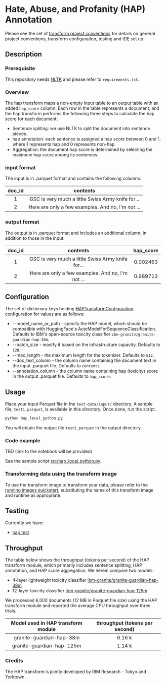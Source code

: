 # Hate, Abuse, and Profanity (HAP) Annotation
Please see the set of [transform project conventions](https://github.com/ian-cho/data-prep-kit/blob/dev/transforms/README.md) for details on general project conventions, transform configuration, testing and IDE set up.

## Description
### Prerequisite 
This repository needs [NLTK](https://www.nltk.org/) and please refer to `requirements.txt`.

### Overview
The hap transform maps a non-empty input table to an output table with an added `hap_score` column. Each row in the table represents a document, and the hap transform performs the following three steps to calculate the hap score for each document:

* Sentence spliting: we use NLTK to split the document into sentence pieces.
* hap annotation: each sentence is assigned a hap score between 0 and 1, where 1 represents hap and 0 represents non-hap.
* Aggregation: the document hap score is determined by selecting the maximum hap score among its sentences.


### input format
The input is in .parquet format and contains the following columns:

| doc_id  | contents | 
|:------:|:------:|
| 1  |    GSC is very much a little Swiss Army knife for...   |
| 2  |    Here are only a few examples. And no, I'm not ...   |


### output format
The output is in .parquet format and includes an additional column, in addition to those in the input:

| doc_id  | contents | hap_score  |
|:------:|:------:|:-------------:|
| 1  |    GSC is very much a little Swiss Army knife for... | 0.002463     |
| 2  |    Here are only a few examples. And no, I'm not ... | 0.989713     |

## Configuration 
The set of dictionary keys holding [HAPTransformConfiguration](src/hap_transform.py) 
configuration for values are as follows:


* --model_name_or_path - specify the HAP model, which should be compatible with HuggingFace's AutoModelForSequenceClassification. Defaults to IBM's open-source toxicity classifier `ibm-granite/granite-guardian-hap-38m`.
* --batch_size - modify it based on the infrastructure capacity. Defaults to `128`.
* --max_length - the maximum length for the tokenizer. Defaults to `512`.
* --doc_text_column - the column name containing the document text in the input .parquet file. Defaults to `contents`.
* --annotation_column - the column name containing hap (toxicity) score in the output .parquet file. Defaults to `hap_score`.
  



## Usage
Place your input Parquet file in the `test-data/input/` directory. A sample file, `test1.parquet`, is available in this directory. Once done, run the script.

```python
python hap_local_python.py
```

You will obtain the output file `test1.parquet` in the output directory.

### Code example
TBD (link to the notebook will be provided)

See the sample script [src/hap_local_python.py](https://github.com/IBM/data-prep-kit/blob/dev/transforms/universal/hap/python/src/hap_local_python.py).

### Transforming data using the transform image
To use the transform image to transform your data, please refer to the 
[running images quickstart](../../../../doc/quick-start/run-transform-image.md),
substituting the name of this transform image and runtime as appropriate.

## Testing

Currently we have:
- [hap test](transforms/universal/hap/python/test/test_hap.py)


## Throughput 
The table below shows the throughput (tokens per second) of the HAP transform module, which primarily includes sentence splitting, HAP annotation, and HAP score aggregation. We herein compare two models:

* 4-layer lightweight toxicity classifier [ibm-granite/granite-guardian-hap-38m](https://huggingface.co/ibm-granite/granite-guardian-hap-38m)
* 12-layer toxicity classifier [ibm-granite/granite-guardian-hap-125m](https://huggingface.co/ibm-granite/granite-guardian-hap-125m)
 
We processed 6,000 documents (12 MB in Parquet file size) using the HAP transform module and reported the average CPU throughput over three trials.

| Model used in HAP transform module  | throughput (tokens per second) | 
|:------:|:------:|
| granite-guardian-hap-38m  |  6.16 k   |
| granite-guardian-hap-125m |  1.14 k   |


### Credits
The HAP transform is jointly developed by IBM Research - Tokyo and Yorktown.


